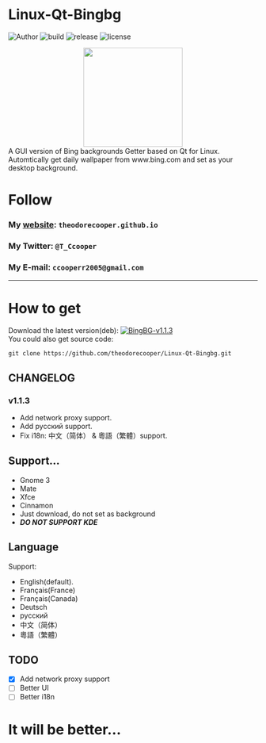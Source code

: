 # Linux-Qt-Bingbg
![Author](https://img.shields.io/badge/Author-Theodore%20Cooper-success.svg)  ![build](https://img.shields.io/badge/build-passing-brightgreen.svg)  ![release](https://img.shields.io/badge/Release-v1.1.3-ff69b4.svg)  ![license](https://img.shields.io/badge/License-GPL--v3-9cf.svg)  
<center><img src = 'https://github.com/theodorecooper/Linux-Qt-Bingbg/blob/main/res/Bingbg.png' width = 200></img></center>   
A GUI version of Bing backgrounds Getter based on Qt for Linux.
Automtically get daily wallpaper from www.bing.com and set as your desktop background.

# Follow
### My <a href="https://theodorecooper.github.io" target="_blank">website</a>: `theodorecooper.github.io`
### My Twitter: `@T_Ccooper`
### My E-mail: `ccooperr2005@gmail.com`

---
# How to get
Download the latest version(deb): [![BingBG-v1.1.3](https://img.shields.io/badge/Version-v1.1.3-ff69b4.svg)](https://github.com/theodorecooper/Linux-Qt-Bingbg/releases/download/v1.3.3/Bingbg-Qt-1.1.3.deb)  
You could also get source code:
```shell
git clone https://github.com/theodorecooper/Linux-Qt-Bingbg.git
```
## CHANGELOG
### v1.1.3
* Add network proxy support.
* Add русский support.
* Fix i18n: 中文（简体） & 粵語（繁體）support.

## Support...
* Gnome 3
* Mate
* Xfce
* Cinnamon
* Just download, do not set as background 
* ***DO NOT SUPPORT KDE***

## Language
Support:
* English(default).
* Français(France)
* Français(Canada)
* Deutsch
* русский
* 中文（简体）
* 粵語（繁體）  

## TODO
- [x] Add network proxy support
- [ ] Better UI
- [ ] Better i18n
# It will be better...
